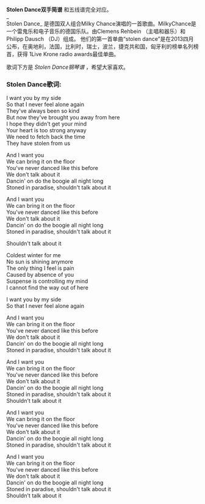 

**Stolen Dance双手简谱** 和五线谱完全对应。  
_  
Stolen Dance_ 是德国双人组合Milky Chance演唱的一首歌曲。MilkyChance是一个雷鬼乐和电子音乐的德国乐队。由Clemens
Rehbein （主唱和器乐）和 Philipp Dausch （DJ）组成。 他们的第一首单曲“stolen
dance”是在2013四月公布，在奥地利，法国，比利时，瑞士，波兰，捷克共和国，匈牙利的榜单名列榜首，获得 1Live Krone radio
awards最佳单曲。  
  
歌词下方是 _Stolen Dance钢琴谱_ ，希望大家喜欢。

### Stolen Dance歌词:

I want you by my side  
So that I never feel alone again  
They've always been so kind  
But now they've brought you away from here  
I hope they didn't get your mind  
Your heart is too strong anyway  
We need to fetch back the time  
They have stolen from us

And I want you  
We can bring it on the floor  
You've never danced like this before  
We don't talk about it  
Dancin' on do the boogie all night long  
Stoned in paradise, shouldn't talk about it

And I want you  
We can bring it on the floor  
You've never danced like this before  
We don't talk about it  
Dancin' on do the boogie all night long  
Stoned in paradise, shouldn't talk about it

Shouldn't talk about it

Coldest winter for me  
No sun is shining anymore  
The only thing I feel is pain  
Caused by absence of you  
Suspense is controlling my mind  
I cannot find the way out of here

I want you by my side  
So that I never feel alone again

And I want you  
We can bring it on the floor  
You've never danced like this before  
We don't talk about it  
Dancin' on do the boogie all night long  
Stoned in paradise, shouldn't talk about it

And I want you  
We can bring it on the floor  
You've never danced like this before  
We don't talk about it  
Dancin' on do the boogie all night long  
Stoned in paradise, shouldn't talk about it  
Shouldn't talk about it

And I want you  
We can bring it on the floor  
You've never danced like this before  
We don't talk about it  
Dancin' on do the boogie all night long  
Stoned in paradise, shouldn't talk about it

And I want you  
We can bring it on the floor  
You've never danced like this before  
We don't talk about it  
Dancin' on do the boogie all night long  
Stoned in paradise, shouldn't talk about it  
Shouldn't talk about it

